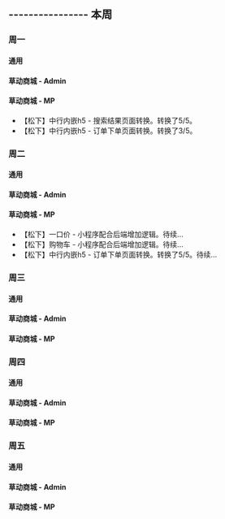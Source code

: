 ## ---------------- 本周

### 周一
#### 通用
#### 草动商城 - Admin
#### 草动商城 - MP
* 【松下】中行内嵌h5 - 搜索结果页面转换。转换了5/5。
* 【松下】中行内嵌h5 - 订单下单页面转换。转换了3/5。

### 周二
#### 通用
#### 草动商城 - Admin
#### 草动商城 - MP
* 【松下】一口价 - 小程序配合后端增加逻辑。待续...
* 【松下】购物车 - 小程序配合后端增加逻辑。待续...
* 【松下】中行内嵌h5 - 订单下单页面转换。转换了5/5。待续...

### 周三
#### 通用
#### 草动商城 - Admin
#### 草动商城 - MP

### 周四
#### 通用
#### 草动商城 - Admin
#### 草动商城 - MP

### 周五
#### 通用
#### 草动商城 - Admin
#### 草动商城 - MP
